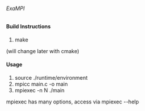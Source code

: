 ###### ExaMPI

#### Build Instructions
1. make

(will change later with cmake)

#### Usage
1. source ./runtime/environment
2. mpicc main.c -o main
3. mpiexec -n N ./main

mpiexec has many options, access via mpiexec --help
